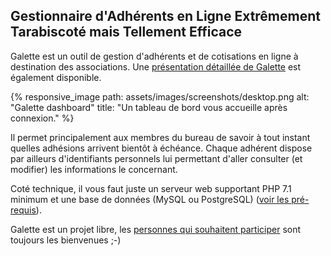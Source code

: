 ## Gestionnaire d'Adhérents en Ligne Extrêmement Tarabiscoté mais Tellement Efficace

Galette est un outil de gestion d'adhérents et de cotisations en ligne à destination des associations. Une <a href="{% tl about %}">présentation détaillée de Galette</a> est également disponible.

{% responsive_image path: assets/images/screenshots/desktop.png alt: "Galette dashboard" title: "Un tableau de bord vous accueille après connexion." %}

Il permet principalement aux membres du bureau de savoir à tout instant quelles adhésions arrivent bientôt à échéance.
Chaque adhérent dispose par ailleurs d'identifiants personnels lui permettant d'aller consulter (et modifier) les informations le concernant.

Coté technique, il vous faut juste un serveur web supportant PHP 7.1 minimum et une base de données (MySQL ou PostgreSQL) (<a href="https://doc.galette.eu/fr/master/installation/prerequis.html">voir les pré-requis</a>).

Galette est un projet libre, les <a href="/dc/index.php/pages/Contribuer">personnes qui souhaitent participer</a> sont toujours les bienvenues ;-)
